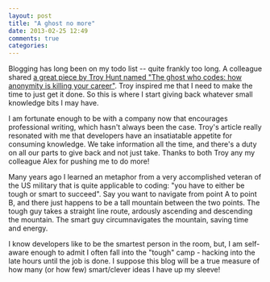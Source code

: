 ```yaml
---
layout: post
title: "A ghost no more"
date: 2013-02-25 12:49
comments: true
categories: 
---
```

Blogging has long been on my todo list -- quite frankly too long.  A colleague shared [a great piece by Troy Hunt named "The ghost who codes: how anonymity is killing your career"](http://www.troyhunt.com/2013/02/the-ghost-who-codes-how-anonymity-is.html).  Troy inspired me that I need to make the time to just get it done.  So this is where I start giving back whatever small knowledge bits I may have.

I am fortunate enough to be with a company now that encourages professional writing, which hasn't always been the case.  Troy's article really resonated with me that developers have an insatiatable appetite for consuming knowledge.  We take information all the time, and there's a duty on all our parts to give back and not just take.  Thanks to both Troy any my colleague Alex for pushing me to do more!

Many years ago I learned an metaphor from a very accomplished veteran of the US military that is quite applicable to coding: "you have to either be tough or smart to succeed".  Say you want to navigate from point A to point B, and there just happens to be a tall mountain between the two points.  The tough guy takes a straight line route, ardously ascending and descending the mountain.  The smart guy circumnavigates the mountain, saving time and energy.  

I know developers like to be the smartest person in the room, but, I am self-aware enough to admit I often fall into the "tough" camp - hacking into the late hours until the job is done.  I suppose this blog will be a true measure of how many (or how few) smart/clever ideas I have up my sleeve!
